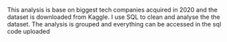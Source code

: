 This analysis is base on biggest tech companies acquired in 2020 and the dataset is downloaded from Kaggle. I use SQL to clean and analyse the the dataset.
The analysis is grouped and everything can be accessed in the  sql code uploaded
